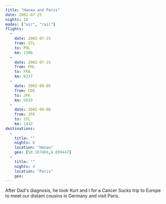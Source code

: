 ```yaml
---
title: "Hanau and Paris"
date: 2002-07-25
nights: 10
modes: ["air", "rail"]
flights:
  -
    date: 2002-07-25
    from: STL
    to: PHL
    km: 1306
  -
    date: 2002-07-25
    from: PHL
    to: FRA
    km: 6337
  -
    date: 2002-08-05
    from: CDG
    to: JFK
    km: 5833
  -
    date: 2002-08-06
    from: JFK
    to: STL
    km: 1432
destinations:
  -
    title: ""
    nights: 6
    location: "Hanau"
    geo: [50.107466,8.899447]
  -
    title: ""
    nights: 4
    location: "Paris"
    geo:
---
```


After Dad's diagnosis, he took Kurt and I for a Cancer Sucks trip to Europe to meet our distant cousins in Germany and visit Paris.
